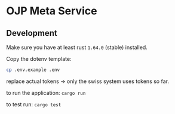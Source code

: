 # OJP Meta Service

## Development

Make sure you have at least rust `1.64.0` (stable) installed.

Copy the dotenv template:

```sh
cp .env.example .env
```

replace actual tokens -> only the swiss system uses tokens so far.

to run the application: `cargo run`

to test run: `cargo test`